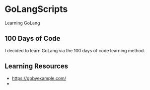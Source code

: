 # GoLangScripts
 Learning GoLang

## 100 Days of Code 
I decided to learn GoLang via the 100 days of code learning method. 

## Learning Resources 
- https://gobyexample.com/
- 
